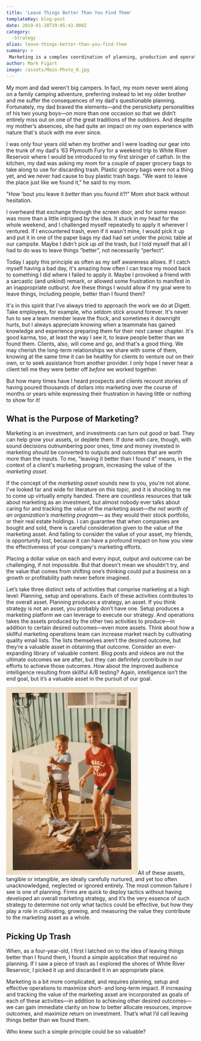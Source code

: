 ```yaml
---
title: 'Leave Things Better Than You Find Them'
templateKey: blog-post
date: 2019-01-28T19:05:43.000Z
category: 
  -Strategy
alias: leave-things-better-than-you-find-them
summary: > 
 Marketing is a complex coordination of planning, production and operations. But applying the simple outdoor principle of "leaving things better than we find them" goes a long way toward improving short- and long-term impact. If we pay attention to caring for the "marketing asset"—in addition to achieving other desired outcomes—we can gain clarity on how to better allocate resources, improve outcomes, and maximize return on investment.
author: Mark Figart
image: /assets/Main-Photo_0.jpg
---
```


My mom and dad weren't big campers. In fact, my mom never went along on a family camping adventure, preferring instead to let my older brother and me suffer the consequences of my dad's questionable planning. Fortunately, my dad braved the elements—and the persnickety personalities of his two young boys—on more than one occasion so that we didn’t entirely miss out on one of the great traditions of the outdoors. And despite my mother’s absences, she had quite an impact on my own experience with nature that's stuck with me ever since.

I was only four years old when my brother and I were loading our gear into the trunk of my dad's ’63 Plymouth Fury for a weekend trip to White River Reservoir where I would be introduced to my first stringer of catfish. In the kitchen, my dad was asking my mom for a couple of paper grocery bags to take along to use for discarding trash. Plastic grocery bags were not a thing yet, and we never had cause to buy plastic trash bags. "We want to leave the place just like we found it," he said to my mom.

"How 'bout you leave it _better_ than you found it?!" Mom shot back without hesitation.

I overheard that exchange through the screen door, and for some reason was more than a little intrigued by the idea. It stuck in my head for the whole weekend, and I challenged myself repeatedly to apply it wherever I ventured. If I encountered trash, even if it wasn't mine, I would pick it up and put it in one of the paper bags my dad had set under the picnic table at our campsite. Maybe I didn't pick up _all_ the trash, but I told myself that all I had to do was to leave things “better”, not necessarily “perfect”.

Today I apply this principle as often as my self awareness allows. If I catch myself having a bad day, it's amazing how often I can trace my mood back to something I did where I failed to apply it. Maybe I provoked a friend with a sarcastic (and unkind) remark, or allowed some frustration to manifest in an inappropriate outburst. Are these things I would allow if my goal were to leave things, including people, better than I found them?

It's in this spirit that I've always tried to approach the work we do at Digett. Take employees, for example, who seldom stick around forever. It's never fun to see a team member leave the flock, and sometimes it downright hurts, but I always appreciate knowing when a teammate has gained knowledge and experience preparing them for their next career chapter. It's good karma, too, at least the way I see it, to leave people better than we found them. Clients, also, will come and go, and that's a good thing. We may cherish the long-term relationships we share with some of them, knowing at the same time it can be healthy for clients to venture out on their own, or to seek assistance from another provider. I only hope I never hear a client tell me they were better off _before_ we worked together.

But how many times have I heard prospects and clients recount stories of having poured thousands of dollars into marketing over the course of months or years while expressing their frustration in having little or nothing to show for it!

What is the Purpose of Marketing?
---------------------------------

Marketing is an investment, and investments can turn out good or bad. They can help grow your assets, or deplete them. If done with care, though, with sound decisions outnumbering poor ones, time and money invested in marketing _should_ be converted to outputs and outcomes that are worth more than the inputs. To me, "leaving it better than I found it" means, in the context of a client's marketing program, increasing the value of the _marketing asset_.

If the concept of the _marketing asset_ sounds new to you, you're not alone. I've looked far and wide for literature on this topic, and it is shocking to me to come up virtually empty handed. There are countless resources that talk about marketing as an investment, but almost nobody ever talks about caring for and tracking the value of the marketing asset—_the net worth of an organization’s marketing program_— as they would their stock portfolio, or their real estate holdings. I can guarantee that when companies are bought and sold, there is careful consideration given to the value of the marketing asset. And failing to consider the value of your asset, my friends, is opportunity lost, because it can have a profound impact on how you view the effectiveness of your company's marketing efforts.

Placing a dollar value on each and every input, output and outcome can be challenging, if not impossible. But that doesn't mean we shouldn't try, and the value that comes from shifting one’s thinking could put a business on a growth or profitability path never before imagined.

Let’s take three distinct sets of activities that comprise marketing at a high level: Planning, setup and operations. Each of these activities contributes to the overall asset. Planning produces a strategy, an asset. If you think strategy is not an asset, you probably don’t have one. Setup produces a marketing platform we can leverage to execute our strategy. And operations takes the assets produced by the other two activities to produce—in addition to certain desired outcomes—even more assets. Think about how a skillful marketing operations team can increase market reach by cultivating quality email lists. The lists themselves aren’t the desired outcome, but they’re a valuable asset in obtaining that outcome. Consider an ever-expanding library of valuable content. Blog posts and videos are not the ultimate outcomes we are after, but they can definitely contribute in our efforts to achieve those outcomes. How about the improved audience intelligence resulting from skillful A/B testing? Again, intelligence isn’t the end goal, but it’s a valuable asset in the pursuit of our goal.

![Two boys fishing](/static/assets/Embedded%20Photo_0.jpg)All of these assets, tangible or intangible, are ideally carefully nurtured, and yet too often unacknowledged, neglected or ignored entirely. The most common failure I see is one of planning. Firms are quick to deploy tactics without having developed an overall marketing strategy, and it’s the very essence of such strategy to determine not only what tactics could be effective, but how they play a role in cultivating, growing, and measuring the value they contribute to the marketing asset as a whole.

Picking Up Trash
----------------

When, as a four-year-old, I first l latched on to the idea of leaving things better than I found them, I found a simple application that required no planning. If I saw a piece of trash as I explored the shores of White River Reservoir, I picked it up and discarded it in an appropriate place.

Marketing is a bit more complicated, and requires planning, setup and effective operations to maximize short- and long-term impact. If increasing and tracking the value of the marketing asset are incorporated as goals of each of these activities—in addition to achieving other desired outcomes—we can gain immediate clarity on how to better allocate resources, improve outcomes, and maximize return on investment. That’s what I’d call leaving things better than we found them.

Who knew such a simple principle could be so valuable?